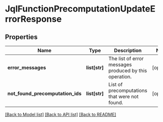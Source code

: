 # JqlFunctionPrecomputationUpdateErrorResponse

## Properties
Name | Type | Description | Notes
------------ | ------------- | ------------- | -------------
**error_messages** | **list[str]** | The list of error messages produced by this operation. | [optional] 
**not_found_precomputation_ids** | **list[str]** | List of precomputations that were not found. | [optional] 

[[Back to Model list]](../README.md#documentation-for-models) [[Back to API list]](../README.md#documentation-for-api-endpoints) [[Back to README]](../README.md)

